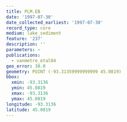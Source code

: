 ```yaml
---
title: PLM.EB
date: '1997-07-30'
date_collected_earliest: '1997-07-30'
record_type: core
medium: lake_sediment
feature: '237'
description: ''
parameters: ~
publications:
  - vanmetre_etal04
geo_error: 30.0
geometry: POINT (-93.31359999999999 45.0819)
bbox:
  xmin: -93.3136
  ymin: 45.0819
  xmax: -93.3136
  ymax: 45.0819
longitude: -93.3136
latitude: 45.0819
---
```

